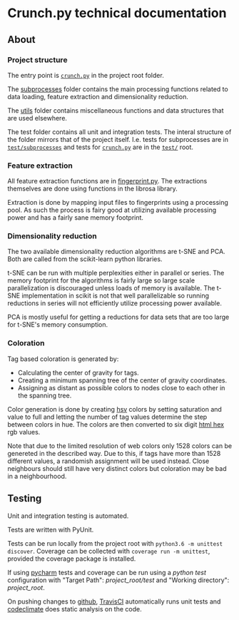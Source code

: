 # Crunch.py technical documentation

## About

### Project structure

The entry point is [`crunch.py`](../crunch.py) in the project root folder.

The [subprocesses](../subprocesses) folder contains the main processing functions related to data loading, feature extraction and dimensionality reduction.

The [utils](../utils) folder contains miscellaneous functions and data structures that are used elsewhere.

The test folder contains all unit and integration tests. The interal structure of the folder mirrors that of the project itself. I.e. tests for subprocesses are in [`test/subprocesses`](../test/subprocesses) and tests for [`crunch.py`](../crunch.py) are in the [`test/`](../test) root.

### Feature extraction

All feature extraction functions are in [fingerprint.py](../subprocesses/fingerprint.py). The extractions themselves are done using functions in the librosa library.

Extraction is done by mapping input files to fingerprints using a processing pool. As such the process is fairy good at utilizing available processing power and has a fairly sane memory footprint.

### Dimensionality reduction

The two available dimensionality reduction algorithms are t-SNE and PCA. Both are called from the scikit-learn python libraries.

t-SNE can be run with multiple perplexities either in parallel or series. The memory footprint for the algorithms is fairly large so large scale parallelization is discouraged unless loads of memory is available. The t-SNE implementation in scikit is not that well parallelizable so running reductions in series will not efficiently utilize processing power available.

PCA is mostly useful for getting a reductions for data sets that are too large for t-SNE's memory consumption.

### Coloration

Tag based coloration is generated by:

* Calculating the center of gravity for tags. 
* Creating a minimum spanning tree of the center of gravity coordinates.
* Assigning as distant as possible colors to nodes close to each other in the spanning tree.

Color generation is done by creating [hsv](https://en.wikipedia.org/wiki/HSL_and_HSV) colors by setting saturation and value to full and letting the number of tag values determine the step between colors in hue. The colors are then converted to six digit  [html hex](https://en.wikipedia.org/wiki/Web_colors#Hex_triplet) rgb values.

Note that due to the limited resolution of web colors only 1528 colors can be genereted in the described way. Due to this, if tags have more than 1528 different values, a randomish assignment will be used instead. Close neighbours should still have very distinct colors but coloration may be bad in a neighbourhood.

## Testing

Unit and integration testing is automated. 

Tests are written with PyUnit.

Tests can be run locally from the project root with `python3.6 -m unittest discover`. Coverage can be collected with `coverage run -m unittest`, provided the coverage package is installed.

If using [pycharm](www.jetbrains.com/PyCharm) tests and coverage can be run using a *python test* configuration with "Target Path": *project_root/test* and "Working directory": *project_root*.

On pushing changes to [github](https://github.com/SSGL-SEP/t-sne_cruncher), [TravisCI](https://travis-ci.org/SSGL-SEP/t-sne_cruncher) automatically runs unit tests and [codeclimate](https://codeclimate.com/github/SSGL-SEP/t-sne_cruncher) does static analysis on the code.

